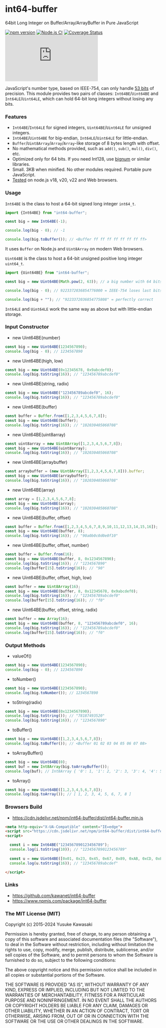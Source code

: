 # int64-buffer

64bit Long Integer on Buffer/Array/ArrayBuffer in Pure JavaScript

[![npm version](https://badge.fury.io/js/int64-buffer.svg)](https://www.npmjs.com/package/int64-buffer)
[![Node.js CI](https://github.com/kawanet/int64-buffer/workflows/Node.js%20CI/badge.svg?branch=master)](https://github.com/kawanet/int64-buffer/actions/)
[![Coverage Status](https://coveralls.io/repos/github/kawanet/int64-buffer/badge.svg?branch=master)](https://coveralls.io/github/kawanet/int64-buffer?branch=master)
[![gzip size](https://img.badgesize.io/https://unpkg.com/int64-buffer/dist/int64-buffer.min.js?compression=gzip)](https://unpkg.com/int64-buffer/dist/int64-buffer.min.js)

JavaScript's number type, based on IEEE-754, can only handle [53 bits](https://en.wikipedia.org/wiki/Double-precision_floating-point_format) of precision.
This module provides two pairs of classes: `Int64BE`/`Uint64BE` and `Int64LE`/`Uint64LE`, which can hold 64-bit long integers without losing any bits.

### Features

- `Int64BE`/`Int64LE` for signed integers, `Uint64BE`/`Uint64LE` for unsigned integers.
- `Int64BE`/`Uint64BE` for big-endian, `Int64LE`/`Uint64LE` for little-endian.
- `Buffer`/`Uint8Array`/`Array`/`Array`-like storage of 8 bytes length with offset.
- No mathematical methods provided, such as `add()`, `sub()`, `mul()`, `div()`, etc.
- Optimized only for 64 bits. If you need Int128, use [bignum](https://www.npmjs.com/package/bignum) or similar libraries.
- Small. 3KB when minified. No other modules required. Portable pure JavaScript.
- [Tested](https://github.com/kawanet/int64-buffer/actions/) on node.js v18, v20, v22 and Web browsers.

### Usage

`Int64BE` is the class to host a 64-bit signed long integer `int64_t`.

```js
import {Int64BE} from "int64-buffer";

const big = new Int64BE(-1);

console.log(big - 0); // -1

console.log(big.toBuffer()); // <Buffer ff ff ff ff ff ff ff ff>
```

It uses `Buffer` on Node.js and `Uint8Array` on modern Web browsers.

`Uint64BE` is the class to host a 64-bit unsigned positive long integer `uint64_t`.

```js
import {Uint64BE} from "int64-buffer";

const big = new Uint64BE(Math.pow(2, 63)); // a big number with 64 bits

console.log(big - 0); // 9223372036854776000 = IEEE-754 loses last bits

console.log(big + ""); // "9223372036854775808" = perfectly correct
```

`Int64LE` and `Uint64LE` work the same way as above but with little-endian storage.

### Input Constructor

- new Uint64BE(number)

```js
const big = new Uint64BE(1234567890);
console.log(big - 0); // 1234567890
```

- new Uint64BE(high, low)

```js
const big = new Uint64BE(0x12345678, 0x9abcdef0);
console.log(big.toString(16)); // "123456789abcdef0"
```

- new Uint64BE(string, radix)

```js
const big = new Uint64BE("123456789abcdef0", 16);
console.log(big.toString(16)); // "123456789abcdef0"
```

- new Uint64BE(buffer)

```js
const buffer = Buffer.from([1,2,3,4,5,6,7,8]);
const big = new Uint64BE(buffer);
console.log(big.toString(16)); // "102030405060708"
```

- new Uint64BE(uint8array)

```js
const uint8array = new Uint8Array([1,2,3,4,5,6,7,8]);
const big = new Uint64BE(uint8array);
console.log(big.toString(16)); // "102030405060708"
```

- new Uint64BE(arraybuffer)

```js
const arraybuffer = (new Uint8Array([1,2,3,4,5,6,7,8])).buffer;
const big = new Uint64BE(arraybuffer);
console.log(big.toString(16)); // "102030405060708"
```

- new Uint64BE(array)

```js
const array = [1,2,3,4,5,6,7,8];
const big = new Uint64BE(array);
console.log(big.toString(16)); // "102030405060708"
```

- new Uint64BE(buffer, offset)

```js
const buffer = Buffer.from([1,2,3,4,5,6,7,8,9,10,11,12,13,14,15,16]);
const big = new Uint64BE(buffer, 8);
console.log(big.toString(16)); // "90a0b0c0d0e0f10"
```

- new Uint64BE(buffer, offset, number)

```js
const buffer = Buffer.from(16);
const big = new Uint64BE(buffer, 8, 0x1234567890);
console.log(big.toString(16)); // "1234567890"
console.log(buffer[15].toString(16)); // "90"
```

- new Uint64BE(buffer, offset, high, low)

```js
const buffer = new Uint8Array(16);
const big = new Uint64BE(buffer, 8, 0x12345678, 0x9abcdef0);
console.log(big.toString(16)); // "123456789abcdef0"
console.log(buffer[15].toString(16)); // "f0"
```

- new Uint64BE(buffer, offset, string, radix)

```js
const buffer = new Array(16);
const big = new Uint64BE(buffer, 8, "123456789abcdef0", 16);
console.log(big.toString(16)); // "123456789abcdef0"
console.log(buffer[15].toString(16)); // "f0"
```

### Output Methods

- valueOf()

```js
const big = new Uint64BE(1234567890);
console.log(big - 0); // 1234567890
```

- toNumber()

```js
const big = new Uint64BE(1234567890);
console.log(big.toNumber()); // 1234567890
```

- toString(radix)

```js
const big = new Uint64BE(0x1234567890);
console.log(big.toString()); // "78187493520"
console.log(big.toString(16)); // "1234567890"
```

- toBuffer()

```js
const big = new Uint64BE([1,2,3,4,5,6,7,8]);
console.log(big.toBuffer()); // <Buffer 01 02 03 04 05 06 07 08>
```

- toArrayBuffer()

```js
const big = new Uint64BE(0);
const buf = new Int8Array(big.toArrayBuffer());
console.log(buf); // Int8Array { '0': 1, '1': 2, '2': 3, '3': 4, '4': 5, '5': 6, '6': 7, '7': 8 }
```

- toArray()

```js
const big = new Uint64BE([1,2,3,4,5,6,7,8]);
console.log(big.toArray()); // [ 1, 2, 3, 4, 5, 6, 7, 8 ]
```

### Browsers Build

- https://cdn.jsdelivr.net/npm/int64-buffer/dist/int64-buffer.min.js

```html
<meta http-equiv="X-UA-Compatible" content="IE=edge">
<script src="https://cdn.jsdelivr.net/npm/int64-buffer/dist/int64-buffer.min.js"></script>
<script>

  const i = new Int64BE("1234567890123456789");
  console.log(i.toString(10)); // "1234567890123456789"
  
  const u = new Uint64BE([0x01, 0x23, 0x45, 0x67, 0x89, 0xAB, 0xCD, 0xEF]);
  console.log(u.toString(16)); // "123456789abcdef"

</script>
```

### Links

- https://github.com/kawanet/int64-buffer
- https://www.npmjs.com/package/int64-buffer

### The MIT License (MIT)

Copyright (c) 2015-2024 Yusuke Kawasaki

Permission is hereby granted, free of charge, to any person obtaining a copy
of this software and associated documentation files (the "Software"), to deal
in the Software without restriction, including without limitation the rights
to use, copy, modify, merge, publish, distribute, sublicense, and/or sell
copies of the Software, and to permit persons to whom the Software is
furnished to do so, subject to the following conditions:

The above copyright notice and this permission notice shall be included in all
copies or substantial portions of the Software.

THE SOFTWARE IS PROVIDED "AS IS", WITHOUT WARRANTY OF ANY KIND, EXPRESS OR
IMPLIED, INCLUDING BUT NOT LIMITED TO THE WARRANTIES OF MERCHANTABILITY,
FITNESS FOR A PARTICULAR PURPOSE AND NONINFRINGEMENT. IN NO EVENT SHALL THE
AUTHORS OR COPYRIGHT HOLDERS BE LIABLE FOR ANY CLAIM, DAMAGES OR OTHER
LIABILITY, WHETHER IN AN ACTION OF CONTRACT, TORT OR OTHERWISE, ARISING FROM,
OUT OF OR IN CONNECTION WITH THE SOFTWARE OR THE USE OR OTHER DEALINGS IN THE
SOFTWARE.
